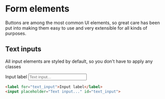 # Form elements

Buttons are among the most common UI elements, so great care has been put into making them easy to use and
very extensible for all kinds of purposes.

## Text inputs

All input elements are styled by default, so you don't have to apply any classes

<label for="text_input">Input label</label>
<input placeholder="Text input..." id="text_input">

```html
<label for="text_input">Input label</label>
<input placeholder="Text input..." id="text_input">
```

